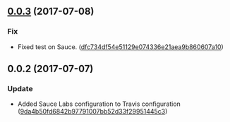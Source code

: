 <a name="0.0.3"></a>
## [0.0.3](https://github.com/advanced-rest-client/cookie-exchange-banner/compare/0.0.2...v0.0.3) (2017-07-08)


### Fix

* Fixed test on Sauce. ([dfc734df54e51129e074336e21aea9b860607a10](https://github.com/advanced-rest-client/cookie-exchange-banner/commit/dfc734df54e51129e074336e21aea9b860607a10))



<a name="0.0.2"></a>
## 0.0.2 (2017-07-07)


### Update

* Added Sauce Labs configuration to  Travis configuration ([9da4b50fd6842b97791007bb52d33f29951445c3](https://github.com/advanced-rest-client/cookie-exchange-banner/commit/9da4b50fd6842b97791007bb52d33f29951445c3))



